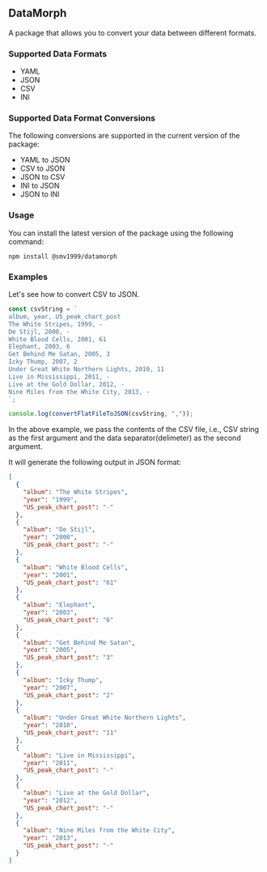 ## DataMorph

A package that allows you to convert your data between different formats.

### Supported Data Formats

- YAML
- JSON
- CSV
- INI

### Supported Data Format Conversions

The following conversions are supported in the current version of the package:

- YAML to JSON
- CSV to JSON
- JSON to CSV
- INI to JSON
- JSON to INI

### Usage

You can install the latest version of the package using the following command:

```
npm install @smv1999/datamorph
```

### Examples

Let's see how to convert CSV to JSON.

```js
const csvString = `
album, year, US_peak_chart_post
The White Stripes, 1999, -
De Stijl, 2000, -
White Blood Cells, 2001, 61
Elephant, 2003, 6
Get Behind Me Satan, 2005, 3
Icky Thump, 2007, 2
Under Great White Northern Lights, 2010, 11
Live in Mississippi, 2011, -
Live at the Gold Dollar, 2012, -
Nine Miles from the White City, 2013, -
`;

console.log(convertFlatFileToJSON(csvString, ","));
```

In the above example, we pass the contents of the CSV file, i.e., CSV string as the first argument and the data separator(delimeter) as the second argument.

It will generate the following output in JSON format:

```json
[
  {
    "album": "The White Stripes",
    "year": "1999",
    "US_peak_chart_post": "-"
  },
  {
    "album": "De Stijl",
    "year": "2000",
    "US_peak_chart_post": "-"
  },
  {
    "album": "White Blood Cells",
    "year": "2001",
    "US_peak_chart_post": "61"
  },
  {
    "album": "Elephant",
    "year": "2003",
    "US_peak_chart_post": "6"
  },
  {
    "album": "Get Behind Me Satan",
    "year": "2005",
    "US_peak_chart_post": "3"
  },
  {
    "album": "Icky Thump",
    "year": "2007",
    "US_peak_chart_post": "2"
  },
  {
    "album": "Under Great White Northern Lights",
    "year": "2010",
    "US_peak_chart_post": "11"
  },
  {
    "album": "Live in Mississippi",
    "year": "2011",
    "US_peak_chart_post": "-"
  },
  {
    "album": "Live at the Gold Dollar",
    "year": "2012",
    "US_peak_chart_post": "-"
  },
  {
    "album": "Nine Miles from the White City",
    "year": "2013",
    "US_peak_chart_post": "-"
  }
]
```
